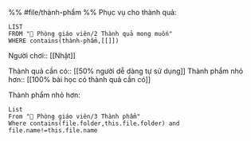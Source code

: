 %%
#file/thành-phẩm
%%
Phục vụ cho thành quả:
```dataview
LIST
FROM "📐 Phòng giáo viên/2 Thành quả mong muốn"
WHERE contains(thành-phẩm,[[]])
```
Người chơi:: [[Nhật]]

Thành quả cần có:: [[50% người dễ dàng tự sử dụng]]
Thành phẩm nhỏ hơn:: [[100% bài học có thành quả cần có]]

Thành phẩm nhỏ hơn:
```dataview
List 
From "📐 Phòng giáo viên/3 Thành phẩm" 
Where contains(file.folder,this.file.folder) and file.name!=this.file.name
```